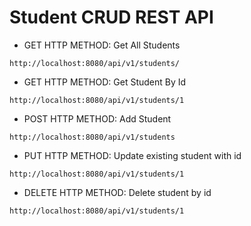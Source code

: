 # Student CRUD REST API

* GET HTTP METHOD: Get All Students
```
http://localhost:8080/api/v1/students/
```
* GET HTTP METHOD: Get Student By Id
```
http://localhost:8080/api/v1/students/1
```
* POST HTTP METHOD: Add Student
```
http://localhost:8080/api/v1/students
```
* PUT HTTP METHOD: Update existing student with id
```
http://localhost:8080/api/v1/students/1
```
* DELETE HTTP METHOD: Delete student by id
```
http://localhost:8080/api/v1/students/1
```
